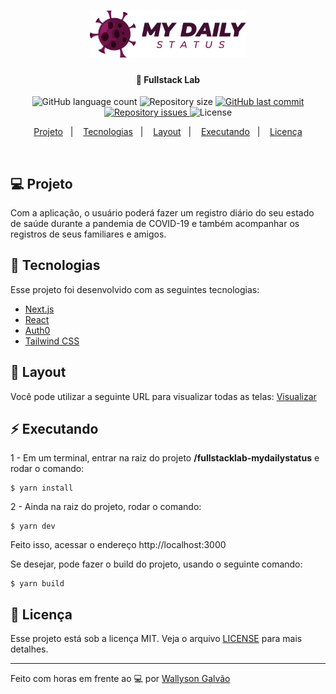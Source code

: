 <h1 align="center">
    <img alt="MyDailyStatus" title="#fullstacklab" src=".github/logo.png" width="250px" />
</h1>

<h4 align="center">
  🚀 Fullstack Lab
</h4>
<p align="center">
  <img alt="GitHub language count" src="https://img.shields.io/github/languages/count/WallysonGalvao/fullstacklab-mydailystatus">

  <img alt="Repository size" src="https://img.shields.io/github/repo-size/WallysonGalvao/fullstacklab-mydailystatus">
  
  <a href="https://github.com/WallysonGalvao/fullstacklab-mydailystatus/commits/master">
    <img alt="GitHub last commit" src="https://img.shields.io/github/last-commit/WallysonGalvao/fullstacklab-mydailystatus">
  </a>

  <a href="https://github.com/WallysonGalvao/fullstacklab-mydailystatus/issues">
    <img alt="Repository issues" src="https://img.shields.io/github/issues/WallysonGalvao/fullstacklab-mydailystatus">
  </a>

  <img alt="License" src="https://img.shields.io/badge/license-MIT-brightgreen">
</p>

<p align="center">
<a href="#-projeto">Projeto</a>&nbsp;&nbsp;&nbsp;|&nbsp;&nbsp;&nbsp;
  <a href="#rocket-tecnologias">Tecnologias</a>&nbsp;&nbsp;&nbsp;|&nbsp;&nbsp;&nbsp;  
  <a href="#-layout">Layout</a>&nbsp;&nbsp;&nbsp;|&nbsp;&nbsp;&nbsp;
  <a href="#zap-executando">Executando</a>&nbsp;&nbsp;&nbsp;|&nbsp;&nbsp;&nbsp;
  <a href="#memo-licença">Licença</a>
</p>

<br>

## 💻 Projeto

Com a aplicação, o usuário poderá fazer um registro diário do seu estado de saúde durante a pandemia de COVID-19 e também acompanhar os registros de seus familiares e amigos.

## :rocket: Tecnologias

Esse projeto foi desenvolvido com as seguintes tecnologias:

- [Next.js](https://nextjs.org/)
- [React](https://reactjs.org)
- [Auth0](https://auth0.com/)
- [Tailwind CSS](https://tailwindcss.com/)

## 🎨 Layout

Você pode utilizar a seguinte URL para visualizar todas as telas: [Visualizar](https://www.figma.com/file/MTXNMM97OFrCnK0CDGDOOf/MyDailyStatus?node-id=0%3A1)

## :zap: Executando

1 - Em um terminal, entrar na raiz do projeto **/fullstacklab-mydailystatus** e rodar o comando:

```
$ yarn install
```

2 - Ainda na raiz do projeto, rodar o comando:

```
$ yarn dev
```

Feito isso, acessar o endereço http://localhost:3000

Se desejar, pode fazer o build do projeto, usando o seguinte comando:

```
$ yarn build
```

## :memo: Licença

Esse projeto está sob a licença MIT. Veja o arquivo [LICENSE](LICENSE.md) para mais detalhes.

---

Feito com horas em frente ao :computer: por [Wallyson Galvão](https://www.linkedin.com/in/wallyson-galvao/)
